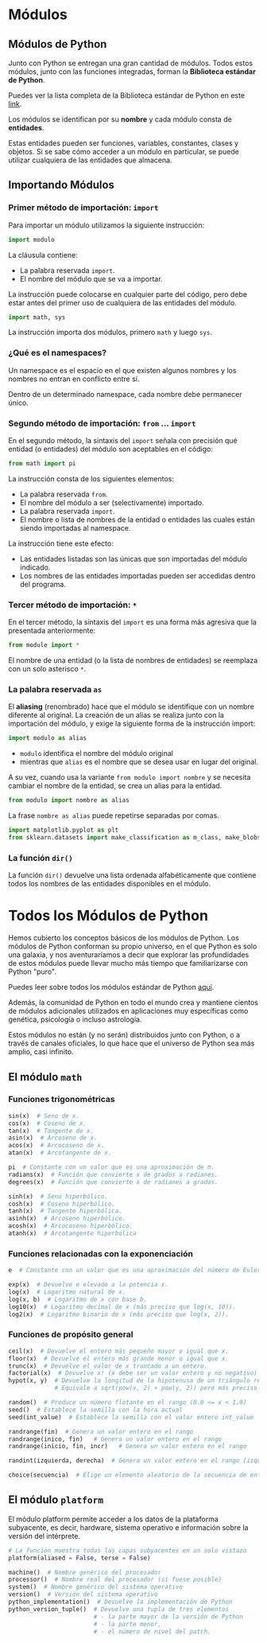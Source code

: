 # Módulos
 
## Módulos de Python

Junto con Python se entregan una gran cantidad de módulos. Todos estos módulos, junto con las funciones integradas, forman la **Biblioteca estándar de Python**. 

Puedes ver la lista completa de la Biblioteca estándar de Python en este [link](https://docs.python.org/3/library/index.html).

Los módulos se identifican por su **nombre** y cada módulo consta de **entidades**. 

Estas entidades pueden ser funciones, variables, constantes, clases y objetos. Si se sabe cómo acceder a un módulo en particular, se puede utilizar cualquiera de las entidades que almacena.

## Importando Módulos

### Primer método de importación: `import`

Para importar un módulo utilizamos la siguiente instrucción:

```python
import modulo
```

La cláusula contiene:

- La palabra reservada `import`.
- El nombre del módulo que se va a importar.

La instrucción puede colocarse en cualquier parte del código, pero debe estar antes del primer uso de cualquiera de las entidades del módulo.

```python
import math, sys
```

La instrucción importa dos módulos, primero `math` y luego `sys`.

### ¿Qué es el namespaces?

Un namespace es el espacio en el que existen algunos nombres y los nombres no entran en conflicto entre sí.

Dentro de un determinado namespace, cada nombre debe permanecer único.

### Segundo método de importación: `from` … `import`

En el segundo método, la sintaxis del `import` señala con precisión qué entidad (o entidades) del módulo son aceptables en el código:

```python
from math import pi
```

La instrucción consta de los siguientes elementos:
- La palabra reservada `from`.
- El nombre del módulo a ser (selectivamente) importado.
- La palabra reservada `import`.
- El nombre o lista de nombres de la entidad o entidades las cuales están siendo importadas al namespace.

La instrucción tiene este efecto:

- Las entidades listadas son las únicas que son importadas del módulo indicado.
- Los nombres de las entidades importadas pueden ser accedidas dentro del programa.

### Tercer método de importación: `*`

En el tercer método, la sintaxis del `import` es una forma más agresiva que la presentada anteriormente:

```python
from module import *
```

El nombre de una entidad (o la lista de nombres de entidades) se reemplaza con un solo asterisco `*`.

### La palabra reservada `as`

El **aliasing** (renombrado) hace que el módulo se identifique con un nombre diferente al original.
La creación de un alias se realiza junto con la importación del módulo, y exige la siguiente forma de la instrucción import:

```python
import modulo as alias
```

- `modulo` identifica el nombre del módulo original 
- mientras que `alias` es el nombre que se desea usar en lugar del original.

A su vez, cuando usa la variante `from modulo import nombre` y se necesita cambiar el nombre de la entidad, se crea un alias para la entidad.

```python
from modulo import nombre as alias
```

La frase `nombre as alias` puede repetirse separadas por comas.

```python
import matplotlib.pyplot as plt
from sklearn.datasets import make_classification as m_class, make_blobs as m_blobs

```

###  La función `dir()`

La función `dir()` devuelve una lista ordenada alfabéticamente que contiene todos los nombres de las entidades disponibles en el módulo.

# Todos los Módulos de Python

Hemos cubierto los conceptos básicos de los módulos de Python. Los módulos de Python conforman su propio universo, en el que Python es solo una galaxia, y nos aventuraríamos a decir que explorar las profundidades de estos módulos puede llevar mucho más tiempo que familiarizarse con Python "puro".


Puedes leer sobre todos los módulos estándar de Python [aquí](https://docs.python.org/3/py-modindex.html).

Además, la comunidad de Python en todo el mundo crea y mantiene cientos de módulos adicionales utilizados en aplicaciones muy específicas como genética, psicología o incluso astrología.

Estos módulos no están (y no serán) distribuidos junto con Python, o a través de canales oficiales, lo que hace que el universo de Python sea más amplio, casi infinito.

## El módulo `math`

### Funciones trigonométricas

```python
sin(x)  # Seno de x.
cos(x)  # Coseno de x.
tan(x)  # Tangente de x.
asin(x)  # Arcoseno de x.
acos(x)  # Arcocoseno de x.
atan(x)  # Arcotangente de x.

pi  # Constante con un valor que es una aproximación de π.
radians(x)  # Función que convierte x de grados a radianes.
degrees(x)  # Función que convierte x de radianes a grados.

sinh(x)  # Seno hiperbólico.
cosh(x)  # Coseno hiperbólico.
tanh(x)  # Tangente hiperbólica.
asinh(x)  # Arcoseno hiperbólico.
acosh(x)  # Arcocoseno hiperbólico.
atanh(x)  # Arcotangente hiperbólica

```

### Funciones relacionadas con la exponenciación

```python
e  # Constante con un valor que es una aproximación del número de Euler (e).

exp(x)  # Devuelve e elevado a la potencia x.
log(x)  # Logaritmo natural de x.
log(x, b)  # Logaritmo de x con base b.
log10(x)  # Logaritmo decimal de x (más preciso que log(x, 10)).
log2(x)  # Logaritmo binario de x (más preciso que log(x, 2)).
```

### Funciones de propósito general

```python
ceil(x)  # Devuelve el entero más pequeño mayor o igual que x.
floor(x)  # Devuelve el entero más grande menor o igual que x.
trunc(x)  # Devuelve el valor de x truncado a un entero.
factorial(x)  # Devuelve x! (x debe ser un valor entero y no negativo)
hypot(x, y)  # Devuelve la longitud de la hipotenusa de un triángulo rectángulo cuyas longitudes de catetos son x e y. 
             # Equivale a sqrt(pow(x, 2) + pow(y, 2)) pero más preciso.

random()  # Produce un número flotante en el rango (0.0 <= x < 1.0)
seed()  # Establece la semilla con la hora actual
seed(int_value)  # Establece la semilla con el valor entero int_value

randrange(fin)  # Genera un valor entero en el rango
randrange(inico, fin)   # Genera un valor entero en el rango
randrange(inicio, fin, incr)   # Genera un valor entero en el rango

randint(izquierda, derecha)  # Genera un valor entero en el rango [izquierda, derecha] (incluye el lado derecho)

choice(secuencia)  # Elige un elemento aleatorio de la secuencia de entrada y lo devuelve

```

## El módulo `platform`

El módulo platform permite acceder a los datos de la plataforma subyacente, es decir, hardware, sistema operativo e información sobre la versión del intérprete.

```python
# La función muestra todas las capas subyacentes en un solo vistazo
platform(aliased = False, terse = False)

machine()  # Nombre genérico del procesador
processor()  # Nombre real del procesador (si fuese posible)
system()  # Nombre genérico del sistema operativo
version()  # Versión del sistema operativo
python_implementation()  # Devuelve la implementación de Python
python_version_tuple()  # Devuelve una tupla de tres elementos
                        # - la parte mayor de la versión de Python
                        # - la parte menor,
                        # - el número de nivel del patch.

```
